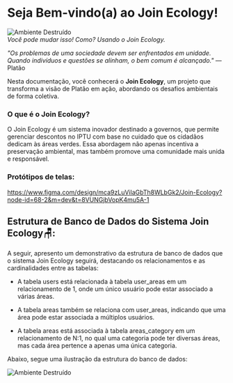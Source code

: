 # Seja Bem-vindo(a) ao Join Ecology!

![Ambiente Destruído](https://github.com/evillynnaiana/joinecology/blob/32feb815e727dfb6321b3d4a2e2f3527ee922fe3/meio_ambiente.jpg)  
*Você pode mudar isso! Como? Usando o Join Ecology.*

*"Os problemas de uma sociedade devem ser enfrentados em unidade. Quando indivíduos e questões se alinham, o bem comum é alcançado."* — Platão

Nesta documentação, você conhecerá o **Join Ecology**, um projeto que transforma a visão de Platão em ação, abordando os desafios ambientais de forma coletiva.

### O que é o Join Ecology?

O Join Ecology é um sistema inovador destinado a governos, que permite gerenciar descontos no IPTU com base no cuidado que os cidadãos dedicam às áreas verdes. Essa abordagem não apenas incentiva a preservação ambiental, mas também promove uma comunidade mais unida e responsável.

### Protótipos de telas:
https://www.figma.com/design/mca9zLuVilaGbTh8WLbGk2/Join-Ecology?node-id=68-2&m=dev&t=8VUNGjbVopK4mu5A-1


## Estrutura de Banco de Dados do Sistema Join Ecology🪑:

A seguir, apresento um demonstrativo da estrutura de banco de dados que o sistema Join Ecology seguirá, destacando os relacionamentos e as cardinalidades entre as tabelas:

* A tabela users está relacionada à tabela user_areas em um relacionamento de 1, onde um único usuário pode estar associado a várias áreas.

* A tabela areas também se relaciona com user_areas, indicando que uma área pode estar associada a múltiplos usuários.

* A tabela areas está associada à tabela areas_category em um relacionamento de N:1, no qual uma categoria pode ter diversas áreas, mas cada área pertence a apenas uma única categoria.

Abaixo, segue uma ilustração da estrutura do banco de dados:

![Ambiente Destruído](https://github.com/evillynnaiana/joinecology/blob/148cc3e9f3f7095f47ee8c68e426d1e6a69cd9df/estrutura_banco_dados.png)  
